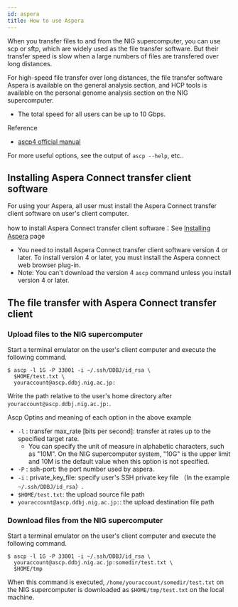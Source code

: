 ```yaml
---
id: aspera
title: How to use Aspera
---
```


When you transfer files to and from the NIG supercomputer, you can use scp or sftp, which are widely used as the file transfer software. But their transfer speed is slow when a large numbers of files are transfered over long distances.

For high-speed file transfer over long distances, the file transfer software Aspera is available on the general analysis section, and HCP tools is available on the personal genome analysis section on the NIG supercomputer.
- The total speed for all users can be up to 10 Gbps.

Reference
- [ascp4 official manual](https://www.ibm.com/docs/en/ahte/3.9.6?topic=solaris-ascp4-transferring-from-command-line-ascp)

For more useful options, see the output of `ascp --help`, etc..



## Installing Aspera Connect transfer client software

For using your Aspera, all user must install the Aspera Connect transfer client software on user's client computer.

how to install Aspera Connect transfer client software：See [Installing Aspera](/software/aspera/install_Aspera) page

- You need to install Aspera Connect transfer client software version 4 or later. To install version 4 or later, you must install the Aspera connect web browser plug-in. 
- Note: You can't download the version 4 `ascp` command unless you install version 4 or later.

## The file transfer with Aspera Connect transfer client

### Upload files to the NIG supercomputer

Start a terminal emulator on the user's client computer and execute the following command.

```
$ ascp -l 1G -P 33001 -i ~/.ssh/DDBJ/id_rsa \
  $HOME/test.txt \
  youraccount@ascp.ddbj.nig.ac.jp:
```

Write the path relative to the user's home directory after `youraccount@ascp.ddbj.nig.ac.jp:`.

Ascp Optins and meaning of each option in the above example
- `-l` : transfer max_rate [bits per second]: transfer at rates up to the specified target rate.
    - You can specify the unit of measure in alphabetic characters, such as "10M". On the NIG supercomputer system, "10G" is the upper limit and 10M is the default value when this option is not specified.
- `-P` : ssh-port: the port number used by aspera.
- `-i` : private_key_file: specify user's SSH private key file （In the example `~/.ssh/DDBJ/id_rsa`）.
- `$HOME/test.txt`: the upload source file path
- `youraccount@ascp.ddbj.nig.ac.jp:`: the upload destination file path



### Download files from the NIG supercomputer

Start a terminal emulator on the user's client computer and execute the following command.

```
$ ascp -l 1G -P 33001 -i ~/.ssh/DDBJ/id_rsa \
  youraccount@ascp.ddbj.nig.ac.jp:somedir/test.txt \
  $HOME/tmp
```

When this command is executed, `/home/youraccount/somedir/test.txt` on the NIG supercomputer is downloaded as `$HOME/tmp/test.txt` on the local machine.

